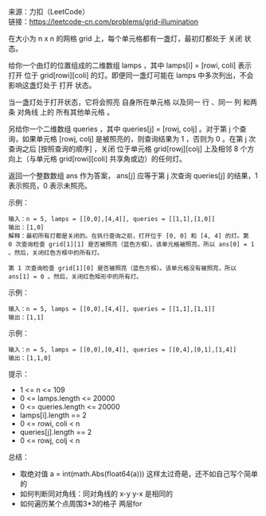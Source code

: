 
来源：力扣（LeetCode）  
链接：https://leetcode-cn.com/problems/grid-illumination

在大小为 n x n 的网格 grid 上，每个单元格都有一盏灯，最初灯都处于 关闭 状态。

给你一个由灯的位置组成的二维数组 lamps ，其中 lamps[i] = [rowi, coli] 表示 打开 位于 grid[rowi][coli] 的灯。即便同一盏灯可能在 lamps 中多次列出，不会影响这盏灯处于 打开 状态。

当一盏灯处于打开状态，它将会照亮 自身所在单元格 以及同一 行 、同一 列 和两条 对角线 上的 所有其他单元格 。

另给你一个二维数组 queries ，其中 queries[j] = [rowj, colj] 。对于第 j 个查询，如果单元格 [rowj, colj] 是被照亮的，则查询结果为 1 ，否则为 0 。在第 j 次查询之后 [按照查询的顺序] ，关闭 位于单元格 grid[rowj][colj] 上及相邻 8 个方向上（与单元格 grid[rowi][coli] 共享角或边）的任何灯。

返回一个整数数组 ans 作为答案， ans[j] 应等于第 j 次查询 queries[j] 的结果，1 表示照亮，0 表示未照亮。


示例：
```
输入：n = 5, lamps = [[0,0],[4,4]], queries = [[1,1],[1,0]]
输出：[1,0]
解释：最初所有灯都是关闭的。在执行查询之前，打开位于 [0, 0] 和 [4, 4] 的灯。第 0 次查询检查 grid[1][1] 是否被照亮（蓝色方框）。该单元格被照亮，所以 ans[0] = 1 。然后，关闭红色方框中的所有灯。

第 1 次查询检查 grid[1][0] 是否被照亮（蓝色方框）。该单元格没有被照亮，所以 ans[1] = 0 。然后，关闭红色矩形中的所有灯。
```

示例：
```
输入：n = 5, lamps = [[0,0],[4,4]], queries = [[1,1],[1,1]]
输出：[1,1]
```

示例：
```
输入：n = 5, lamps = [[0,0],[0,4]], queries = [[0,4],[0,1],[1,4]]
输出：[1,1,0]
```


提示：
    

* 1 <= n <= 109
* 0 <= lamps.length <= 20000
* 0 <= queries.length <= 20000
* lamps[i].length == 2
* 0 <= rowi, coli < n
* queries[j].length == 2
* 0 <= rowj, colj < n


总结：
* 取绝对值 a = int(math.Abs(float64(a))) 这样太过奇葩，还不如自己写个简单的
* 如何判断同对角线：同对角线的 x-y y-x 是相同的
* 如何遍历某个点周围3*3的格子 两层for 